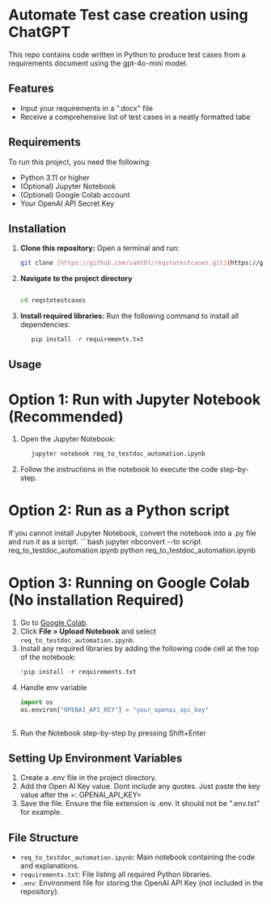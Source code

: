 # Automate Test case creation using ChatGPT
This repo contains code written in Python to produce test cases from a requirements document using the gpt-4o-mini model.

## Features
- Input your requirements in a ".docx" file
- Receive a comprehensive list of test cases in a neatly formatted tabe

## Requirements
To run this project, you need the following:
- Python 3.11 or higher
- (Optional) Jupyter Notebook
- (Optional) Google Colab account
- Your OpenAI API Secret Key

## Installation

1. **Clone this repository:**
   Open a terminal and run:
   ```bash
   git clone [https://github.com/samt07/reqstotestcases.git](https://github.com/samt07/req-doc-to-testcases)

2. **Navigate to the project directory**
    ```bash

    cd reqstotestcases

3. **Install required libraries:**
   Run the following command to install all dependencies:
    ```python
       pip install -r requirements.txt

## Usage
# Option 1: Run with Jupyter Notebook (Recommended)
1. Open the Jupyter Notebook:
    ```bash
       jupyter notebook req_to_testdoc_automation.ipynb
2. Follow the instructions in the notebook to execute the code step-by-step.

# Option 2: Run as a Python script
If you cannot install Jupyter Notebook, convert the notebook into a .py file and run it as a script.
    ```bash
        jupyter nbconvert --to script req_to_testdoc_automation.ipynb
        python req_to_testdoc_automation.ipynb
# Option 3: Running on Google Colab (No installation Required)

1. Go to [Google Colab](https://colab.research.google.com/).  
2. Click **File > Upload Notebook** and select `req_to_testdoc_automation.ipynb`.  
3. Install any required libraries by adding the following code cell at the top of the notebook:
   ```python
   !pip install -r requirements.txt
4. Handle env variable
    ```python
    import os
    os.environ["OPENAI_API_KEY"] = "your_openai_api_key"
  
5. Run the Notebook step-by-step by pressing Shift+Enter

## Setting Up Environment Variables
1. Create a .env file in the project directory.
2. Add the Open AI Key value. Dont include any quotes. Just paste the key value after the =:
OPENAI_API_KEY=
3. Save the file. Ensure the file extension is .env. It should not be ".env.txt" for example.

## File Structure
- `req_to_testdoc_automation.ipynb`: Main notebook containing the code and explanations.
- `requirements.txt`: File listing all required Python libraries.
- `.env`: Environment file for storing the OpenAI API Key (not included in the repository).


































